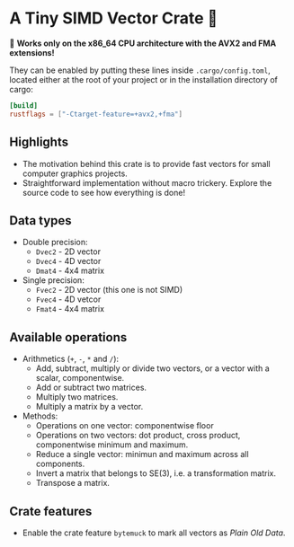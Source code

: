  # A Tiny SIMD Vector Crate 🏹

 🚩 **Works only on the x86_64 CPU architecture with the AVX2 and FMA extensions!**

 They can be enabled by putting these lines inside `.cargo/config.toml`, located either at the root of your
 project or in the installation directory of cargo:
 ```toml
 [build]
 rustflags = ["-Ctarget-feature=+avx2,+fma"]
 ```

 ## Highlights

 - The motivation behind this crate is to provide fast vectors for small computer graphics projects.
 - Straightforward implementation without macro trickery. Explore the source code to see how everything is done!

 ## Data types

 - Double precision:
     - `Dvec2` - 2D vector
     - `Dvec4` - 4D vector
     - `Dmat4` - 4x4 matrix
 - Single precision:
     - `Fvec2` - 2D vector (this one is not SIMD)
     - `Fvec4` - 4D vetcor
     - `Fmat4` - 4x4 matrix

 ## Available operations

 - Arithmetics (`+`, `-`, `*` and `/`):
     - Add, subtract, multiply or divide two vectors, or a vector with a scalar, componentwise.
     - Add or subtract two matrices.
     - Multiply two matrices.
     - Multiply a matrix by a vector.
 - Methods:
     - Operations on one vector: componentwise floor
     - Operations on two vectors: dot product, cross product, componentwise minimum and maximum.
     - Reduce a single vector: minimun and maximum across all components.
     - Invert a matrix that belongs to SE(3), i.e. a transformation matrix.
     - Transpose a matrix.

 ## Crate features

 - Enable the crate feature `bytemuck` to mark all vectors as *Plain Old Data*.